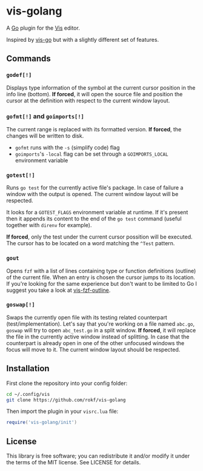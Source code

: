 # vis-golang

A [Go](https://golang.org/) plugin for the [Vis](https://github.com/martanne/vis) editor.

Inspired by [vis-go](https://gitlab.com/timoha/vis-go) but with a slightly different set of features.

## Commands

### `godef[!]`

Displays type information of the symbol at the current cursor position in the info line (bottom). **If forced**, it will open the source file and position the cursor at the definition with respect to the current window layout.

### `gofmt[!]` and `goimports[!]`

The current range is replaced with its formatted version. **If forced**, the changes will be written to disk.

- `gofmt` runs with the `-s` (simplify code) flag
- `goimports`'s `-local` flag can be set through a `GOIMPORTS_LOCAL` environment variable

### `gotest[!]`

Runs `go test` for the currently active file's package. In case of failure a window with the output is opened. The current window layout will be respected.

It looks for a `GOTEST_FLAGS` environment variable at runtime. If it's present then it appends its content to the end of the `go test` command (useful together with `direnv` for example).

**If forced**, only the test under the current cursor possition will be executed. The cursor has to be located on a word matching the `^Test` pattern.

### `gout`

Opens `fzf` with a list of lines containing type or function definitions (outline) of the current file. When an entry is chosen the cursor jumps to its location. If you're looking for the same experience but don't want to be limited to Go I suggest you take a look at [vis-fzf-outline](https://github.com/rokf/vis-fzf-outline).

### `goswap[!]`

Swaps the currently open file with its testing related counterpart (test/implementation). Let's say that you're working on a file named `abc.go`, `goswap` will try to open `abc_test.go` in a split window. **If forced**, it will replace the file in the currently active window instead of splitting. In case that the counterpart is already open in one of the other unfocused windows the focus will move to it. The current window layout should be respected.

## Installation

First clone the repository into your config folder:

```sh
cd ~/.config/vis
git clone https://github.com/rokf/vis-golang
```

Then import the plugin in your `visrc.lua` file:

```lua
require('vis-golang/init')
```

## License

This library is free software; you can redistribute it and/or modify it under the terms of the MIT license. See LICENSE for details.
